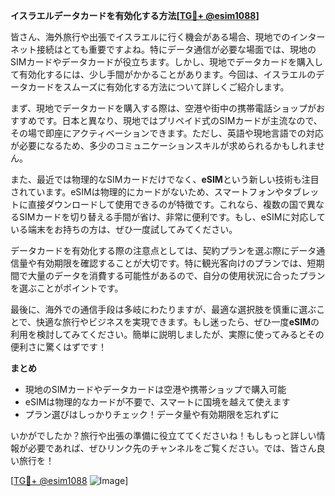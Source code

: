 **イスラエルデータカードを有効化する方法[[TG💪+ @esim1088](https://t.me/s/esim1088)]**

皆さん、海外旅行や出張でイスラエルに行く機会がある場合、現地でのインターネット接続はとても重要ですよね。特にデータ通信が必要な場面では、現地のSIMカードやデータカードが役立ちます。しかし、現地でデータカードを購入して有効化するには、少し手間がかかることがあります。今回は、イスラエルのデータカードをスムーズに有効化する方法について詳しくご紹介します。

まず、現地でデータカードを購入する際は、空港や街中の携帯電話ショップがおすすめです。日本と異なり、現地ではプリペイド式のSIMカードが主流なので、その場で即座にアクティベーションできます。ただし、英語や現地言語での対応が必要になるため、多少のコミュニケーションスキルが求められるかもしれません。

また、最近では物理的なSIMカードだけでなく、**eSIM**という新しい技術も注目されています。eSIMは物理的にカードがないため、スマートフォンやタブレットに直接ダウンロードして使用できるのが特徴です。これなら、複数の国で異なるSIMカードを切り替える手間が省け、非常に便利です。もし、eSIMに対応している端末をお持ちの方は、ぜひ一度試してみてください。

データカードを有効化する際の注意点としては、契約プランを選ぶ際にデータ通信量や有効期限を確認することが大切です。特に観光客向けのプランでは、短期間で大量のデータを消費する可能性があるので、自分の使用状況に合ったプランを選ぶことがポイントです。

最後に、海外での通信手段は多岐にわたりますが、最適な選択肢を慎重に選ぶことで、快適な旅行やビジネスを実現できます。もし迷ったら、ぜひ一度**eSIM**の利用を検討してみてください。簡単に説明しましたが、実際に使ってみるとその便利さに驚くはずです！

**まとめ**
- 現地のSIMカードやデータカードは空港や携帯ショップで購入可能
- eSIMは物理的なカードが不要で、スマートに国境を越えて使えます
- プラン選びはしっかりチェック！データ量や有効期限を忘れずに

いかがでしたか？旅行や出張の準備に役立ててくださいね！もしもっと詳しい情報が必要であれば、ぜひリンク先のチャンネルをご覧ください。では、皆さん良い旅行を！

[[TG💪+ @esim1088](https://t.me/s/esim1088) ![Image](https://i.postimg.cc/Y0z9fWf4/image.png)]